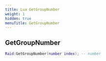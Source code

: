 ```yaml
---
title: Lua GetGroupNumber
weight: 1
hidden: true
menuTitle: GetGroupNumber
---
```

## GetGroupNumber
```lua
Raid:GetGroupNumber(number index); -- number
```